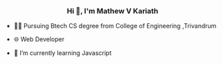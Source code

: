 ### **<div align="center">Hi 👋, I'm Mathew V Kariath</div>**  
  

- 👨‍💻 Pursuing Btech CS degree from College of Engineering ,Trivandrum  
  

- 🌐 Web Developer  
  

- 🌱 I’m currently learning Javascript  
  
  

<br/>  







